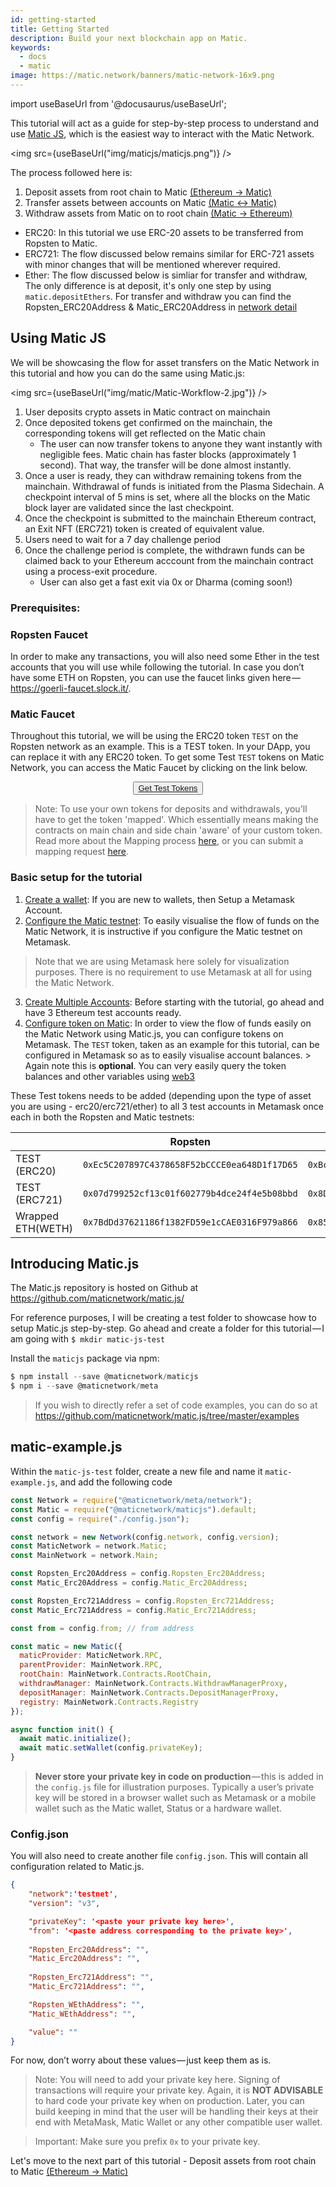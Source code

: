 ```yaml
---
id: getting-started
title: Getting Started
description: Build your next blockchain app on Matic.
keywords:
  - docs
  - matic
image: https://matic.network/banners/matic-network-16x9.png 
---
```

import useBaseUrl from '@docusaurus/useBaseUrl';

This tutorial will act as a guide for step-by-step process to understand and use [Matic JS](https://github.com/maticnetwork/matic.js), which is the easiest way to interact with the Matic Network. 

<img src={useBaseUrl("img/maticjs/maticjs.png")} />

The process followed here is:

1. Deposit assets from root chain to Matic [(Ethereum → Matic)](deposit)
2. Transfer assets between accounts on Matic [(Matic ↔ Matic)](transfer)
3. Withdraw assets from Matic on to root chain [(Matic → Ethereum)](withdraw)

- ERC20: In this tutorial we use ERC-20 assets to be transferred from Ropsten to Matic. 
- ERC721: The flow discussed below remains similar for ERC-721 assets with minor changes that will be mentioned wherever required. 
- Ether: The flow discussed below is simliar for transfer and withdraw, The only difference is at deposit, it's only one step by using ```matic.depositEthers```. For transfer and withdraw you can find the Ropsten_ERC20Address & Matic_ERC20Address in [network detail](/docs/integrate/network-detail)

## Using Matic JS

We will be showcasing the flow for asset transfers on the Matic Network in this tutorial and how you can do the same using Matic.js:

<img src={useBaseUrl("img/matic/Matic-Workflow-2.jpg")} />

1. User deposits crypto assets in Matic contract on mainchain
2. Once deposited tokens get confirmed on the mainchain, the corresponding tokens will get reflected on the Matic chain
    - The user can now transfer tokens to anyone they want instantly with negligible fees. Matic chain has faster blocks (approximately 1 second). That way, the transfer will be done almost instantly.
3. Once a user is ready, they can withdraw remaining tokens from the mainchain. Withdrawal of funds is initiated from the Plasma Sidechain. A checkpoint interval of 5 mins is set, where all the blocks on the Matic block layer are validated since the last checkpoint.
4. Once the checkpoint is submitted to the mainchain Ethereum contract, an Exit NFT (ERC721) token is created of equivalent value.
5. Users need to wait for a 7 day challenge period
6. Once the challenge period is complete, the withdrawn funds can be claimed back to your Ethereum acccount from the mainchain contract using a process-exit procedure.
    - User can also get a fast exit via 0x or Dharma (coming soon!)

### Prerequisites:

### Ropsten Faucet

In order to make any transactions, you will also need some Ether in the test accounts that you will use while following the tutorial. In case you don’t have some ETH on Ropsten, you can use the faucet links given here — https://goerli-faucet.slock.it/.

### Matic Faucet

Throughout this tutorial, we will be using the ERC20 token `TEST` on the Ropsten network as an example. This is a TEST token. In your DApp, you can replace it with any ERC20 token. To get some Test `TEST` tokens on Matic Network, you can access the Matic Faucet by clicking on the link below. 

<center>
<button style={{padding: '20px', backgroundColor: '#4093ff', color: '#fff', borderRadius: '25px', fontSize : '15px' }}>
  <a href="https://faucet.matic.network/" target="_blank" style={{color: 'inherit'}}>
    Get Test Tokens
  </a>
</button>
</center>

> Note: To use your own tokens for deposits and withdrawals, you'll have to get the token 'mapped'. Which essentially means making the contracts on main chain and side chain 'aware' of your custom token. Read more about the Mapping process [here](../advanced/mapping-assets), or you can submit a mapping request [here](../advanced/submit-mapping-request.md). 

### Basic setup for the tutorial

1. [Create a wallet](/docs/develop/metamask/hello): If you are new to wallets, then Setup a Metamask Account.
2. [Configure the Matic testnet](/docs/develop/metamask/testnet): To easily visualise the flow of funds on the Matic Network, it is instructive if you configure the Matic testnet on Metamask.
> Note that we are using Metamask here solely for visualization purposes. There is no requirement to use Metamask at all for using the Matic Network. 
3. [Create Multiple Accounts](/docs/develop/metamask/multiple-accounts): Before starting with the tutorial, go ahead and have 3 Ethereum test accounts ready.
4. [Configure token on Matic](/docs/develop/metamask/custom-tokens): In order to view the flow of funds easily on the Matic Network using Matic.js, you can configure tokens on Metamask.
The `TEST` token, taken as an example for this tutorial, can be configured in Metamask so as to easily visualise account balances. > Again note this is **optional**. You can very easily query the token balances and other variables using [web3](https://web3js.readthedocs.io/en/1.0/)

These Test tokens needs to be added (depending upon the type of asset you are using - erc20/erc721/ether) to all 3 test accounts in Metamask once each in both the Ropsten and Matic testnets:

|  |Ropsten  |Matic  |
|---|---|---|
|TEST (ERC20)  | `0xEc5C207897C4378658F52bCCCE0ea648D1f17D65` | `0xBc0AEe9f7b65fd3d8be30ba648e00dB5F734942b` |
|TEST (ERC721)  | `0x07d799252cf13c01f602779b4dce24f4e5b08bbd` | `0x8D5231e0B79edD9331e0CF0d4B9f3F30d05C47A5` |
|Wrapped ETH(WETH)   | `0x7BdDd37621186f1382FD59e1cCAE0316F979a866` | `0x8567184E6F9b1B77f24AfF6168453419AD22f90e` |

## Introducing Matic.js

The Matic.js repository is hosted on Github at https://github.com/maticnetwork/matic.js/

For reference purposes, I will be creating a test folder to showcase how to setup Matic.js step-by-step. Go ahead and create a folder for this tutorial — I am going with `$ mkdir matic-js-test`

Install the `maticjs` package via npm:

```js
$ npm install --save @maticnetwork/maticjs
$ npm i --save @maticnetwork/meta
```

> If you wish to directly refer a set of code examples, you can do so at https://github.com/maticnetwork/matic.js/tree/master/examples

## matic-example.js
Within the `matic-js-test` folder, create a new file and name it `matic-example.js`, and add the following code

```js
const Network = require("@maticnetwork/meta/network");
const Matic = require("@maticnetwork/maticjs").default;
const config = require("./config.json");

const network = new Network(config.network, config.version);
const MaticNetwork = network.Matic;
const MainNetwork = network.Main;

const Ropsten_Erc20Address = config.Ropsten_Erc20Address;
const Matic_Erc20Address = config.Matic_Erc20Address;

const Ropsten_Erc721Address = config.Ropsten_Erc721Address;
const Matic_Erc721Address = config.Matic_Erc721Address;

const from = config.from; // from address

const matic = new Matic({
  maticProvider: MaticNetwork.RPC,
  parentProvider: MainNetwork.RPC,
  rootChain: MainNetwork.Contracts.RootChain,
  withdrawManager: MainNetwork.Contracts.WithdrawManagerProxy,
  depositManager: MainNetwork.Contracts.DepositManagerProxy,
  registry: MainNetwork.Contracts.Registry
});

async function init() {
  await matic.initialize();
  await matic.setWallet(config.privateKey);
}
```

> **Never store your private key in code on production** — this is added in the `config.js` file for illustration purposes. Typically a user’s private key will be stored in a browser wallet such as Metamask or a mobile wallet such as the Matic wallet, Status or a hardware wallet.

### Config.json

You will also need to create another file `config.json`. This will contain all configuration related to Matic.js.
```json
{
    "network":'testnet',
    "version": "v3",

    "privateKey": '<paste your private key here>', 
    "from": '<paste address corresponding to the private key>',
    
    "Ropsten_Erc20Address": "",
    "Matic_Erc20Address": "",
    
    "Ropsten_Erc721Address": "",
    "Matic_Erc721Address": "",

    "Ropsten_WEthAddress": "",
    "Matic_WEthAddress": "",

    "value": ""
}
```
For now, don’t worry about these values — just keep them as is.

> Note: You will need to add your private key here. Signing of transactions will require your private key. Again, it is **NOT ADVISABLE** to hard code your private key when on production. Later, you can build keeping in mind that the user will be handling their keys at their end with MetaMask, Matic Wallet or any other compatible user wallet.

> Important: Make sure you prefix `0x` to your private key.


Let's move to the next part of this tutorial - Deposit assets from root chain to Matic [(Ethereum → Matic)](deposit) 

